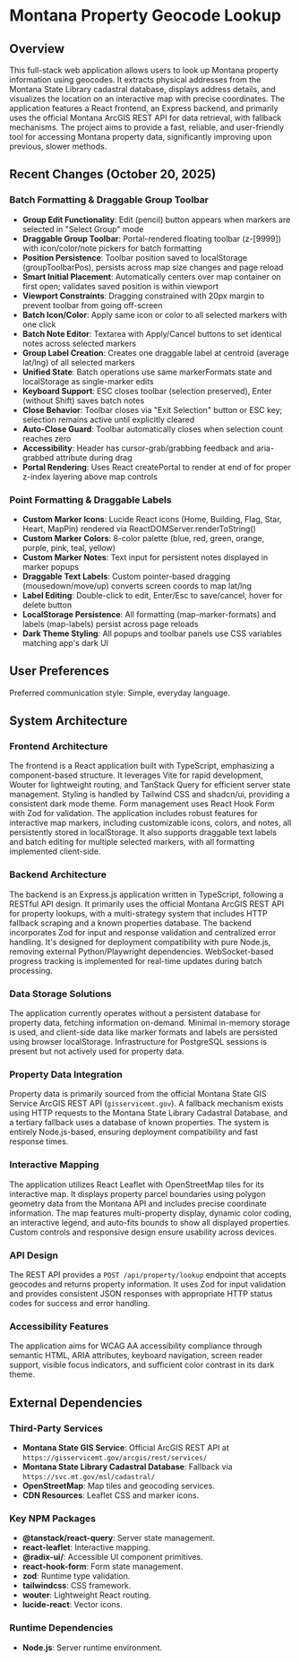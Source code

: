 # Montana Property Geocode Lookup

## Overview

This full-stack web application allows users to look up Montana property information using geocodes. It extracts physical addresses from the Montana State Library cadastral database, displays address details, and visualizes the location on an interactive map with precise coordinates. The application features a React frontend, an Express backend, and primarily uses the official Montana ArcGIS REST API for data retrieval, with fallback mechanisms. The project aims to provide a fast, reliable, and user-friendly tool for accessing Montana property data, significantly improving upon previous, slower methods.

## Recent Changes (October 20, 2025)

### Batch Formatting & Draggable Group Toolbar
- **Group Edit Functionality**: Edit (pencil) button appears when markers are selected in "Select Group" mode
- **Draggable Group Toolbar**: Portal-rendered floating toolbar (z-[9999]) with icon/color/note pickers for batch formatting
- **Position Persistence**: Toolbar position saved to localStorage (groupToolbarPos), persists across map size changes and page reload
- **Smart Initial Placement**: Automatically centers over map container on first open; validates saved position is within viewport
- **Viewport Constraints**: Dragging constrained with 20px margin to prevent toolbar from going off-screen
- **Batch Icon/Color**: Apply same icon or color to all selected markers with one click
- **Batch Note Editor**: Textarea with Apply/Cancel buttons to set identical notes across selected markers
- **Group Label Creation**: Creates one draggable label at centroid (average lat/lng) of all selected markers
- **Unified State**: Batch operations use same markerFormats state and localStorage as single-marker edits
- **Keyboard Support**: ESC closes toolbar (selection preserved), Enter (without Shift) saves batch notes
- **Close Behavior**: Toolbar closes via "Exit Selection" button or ESC key; selection remains active until explicitly cleared
- **Auto-Close Guard**: Toolbar automatically closes when selection count reaches zero
- **Accessibility**: Header has cursor-grab/grabbing feedback and aria-grabbed attribute during drag
- **Portal Rendering**: Uses React createPortal to render at end of <body> for proper z-index layering above map controls

### Point Formatting & Draggable Labels
- **Custom Marker Icons**: Lucide React icons (Home, Building, Flag, Star, Heart, MapPin) rendered via ReactDOMServer.renderToString()
- **Custom Marker Colors**: 8-color palette (blue, red, green, orange, purple, pink, teal, yellow)
- **Custom Marker Notes**: Text input for persistent notes displayed in marker popups
- **Draggable Text Labels**: Custom pointer-based dragging (mousedown/move/up) converts screen coords to map lat/lng
- **Label Editing**: Double-click to edit, Enter/Esc to save/cancel, hover for delete button
- **LocalStorage Persistence**: All formatting (map-marker-formats) and labels (map-labels) persist across page reloads
- **Dark Theme Styling**: All popups and toolbar panels use CSS variables matching app's dark UI

## User Preferences

Preferred communication style: Simple, everyday language.

## System Architecture

### Frontend Architecture
The frontend is a React application built with TypeScript, emphasizing a component-based structure. It leverages Vite for rapid development, Wouter for lightweight routing, and TanStack Query for efficient server state management. Styling is handled by Tailwind CSS and shadcn/ui, providing a consistent dark mode theme. Form management uses React Hook Form with Zod for validation. The application includes robust features for interactive map markers, including customizable icons, colors, and notes, all persistently stored in localStorage. It also supports draggable text labels and batch editing for multiple selected markers, with all formatting implemented client-side.

### Backend Architecture
The backend is an Express.js application written in TypeScript, following a RESTful API design. It primarily uses the official Montana ArcGIS REST API for property lookups, with a multi-strategy system that includes HTTP fallback scraping and a known properties database. The backend incorporates Zod for input and response validation and centralized error handling. It's designed for deployment compatibility with pure Node.js, removing external Python/Playwright dependencies. WebSocket-based progress tracking is implemented for real-time updates during batch processing.

### Data Storage Solutions
The application currently operates without a persistent database for property data, fetching information on-demand. Minimal in-memory storage is used, and client-side data like marker formats and labels are persisted using browser localStorage. Infrastructure for PostgreSQL sessions is present but not actively used for property data.

### Property Data Integration
Property data is primarily sourced from the official Montana State GIS Service ArcGIS REST API (`gisservicemt.gov`). A fallback mechanism exists using HTTP requests to the Montana State Library Cadastral Database, and a tertiary fallback uses a database of known properties. The system is entirely Node.js-based, ensuring deployment compatibility and fast response times.

### Interactive Mapping
The application utilizes React Leaflet with OpenStreetMap tiles for its interactive map. It displays property parcel boundaries using polygon geometry data from the Montana API and includes precise coordinate information. The map features multi-property display, dynamic color coding, an interactive legend, and auto-fits bounds to show all displayed properties. Custom controls and responsive design ensure usability across devices.

### API Design
The REST API provides a `POST /api/property/lookup` endpoint that accepts geocodes and returns property information. It uses Zod for input validation and provides consistent JSON responses with appropriate HTTP status codes for success and error handling.

### Accessibility Features
The application aims for WCAG AA accessibility compliance through semantic HTML, ARIA attributes, keyboard navigation, screen reader support, visible focus indicators, and sufficient color contrast in its dark theme.

## External Dependencies

### Third-Party Services
- **Montana State GIS Service**: Official ArcGIS REST API at `https://gisservicemt.gov/arcgis/rest/services/`
- **Montana State Library Cadastral Database**: Fallback via `https://svc.mt.gov/msl/cadastral/`
- **OpenStreetMap**: Map tiles and geocoding services.
- **CDN Resources**: Leaflet CSS and marker icons.

### Key NPM Packages
- **@tanstack/react-query**: Server state management.
- **react-leaflet**: Interactive mapping.
- **@radix-ui/**: Accessible UI component primitives.
- **react-hook-form**: Form state management.
- **zod**: Runtime type validation.
- **tailwindcss**: CSS framework.
- **wouter**: Lightweight React routing.
- **lucide-react**: Vector icons.

### Runtime Dependencies
- **Node.js**: Server runtime environment.
